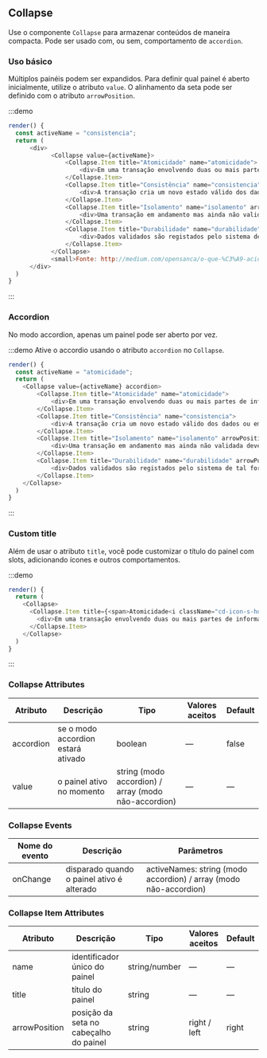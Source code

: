 ## Collapse

Use o componente `Collapse` para armazenar conteúdos de maneira compacta. Pode ser usado com, ou sem, comportamento de `accordion`.

### Uso básico

Múltiplos painéis podem ser expandidos. Para definir qual painel é aberto inicialmente, utilize o atributo `value`.
O alinhamento da seta pode ser definido com o atributo `arrowPosition`.

:::demo
```js
render() {
  const activeName = "consistencia";
  return (
      <div>
            <Collapse value={activeName}>
                <Collapse.Item title="Atomicidade" name="atomicidade">
                    <div>Em uma transação envolvendo duas ou mais partes de informações discretas, ou a transação será executada totalmente ou não será executada, garantindo assim que as transações sejam atômicas.</div>
                </Collapse.Item>
                <Collapse.Item title="Consistência" name="consistencia">
                    <div>A transação cria um novo estado válido dos dados ou em caso de falha retorna todos os dados ao seu estado antes que a transação foi iniciada.</div>
                </Collapse.Item>
                <Collapse.Item title="Isolamento" name="isolamento" arrowPosition="left">
                    <div>Uma transação em andamento mas ainda não validada deve permanecer isolada de qualquer outra operação, ou seja, garantimos que a transação não será interferida por nenhuma outra transação concorrente.</div>
                </Collapse.Item>
                <Collapse.Item title="Durabilidade" name="durabilidade" arrowPosition="left">
                    <div>Dados validados são registados pelo sistema de tal forma que mesmo no caso de uma falha e/ou reinício do sistema, os dados estão disponíveis em seu estado correto.</div>
                </Collapse.Item>
            </Collapse>
            <small>Fonte: http://medium.com/opensanca/o-que-%C3%A9-acid-59b11a81e2c6</small>
      </div>
  )
}
```
:::

### Accordion

No modo accordion, apenas um painel pode ser aberto por vez.

:::demo Ative o accordio usando o atributo `accordion` no `Collapse`.
```js
render() {
  const activeName = "atomicidade";
  return (
    <Collapse value={activeName} accordion>
        <Collapse.Item title="Atomicidade" name="atomicidade">
            <div>Em uma transação envolvendo duas ou mais partes de informações discretas, ou a transação será executada totalmente ou não será executada, garantindo assim que as transações sejam atômicas.</div>
        </Collapse.Item>
        <Collapse.Item title="Consistência" name="consistencia">
            <div>A transação cria um novo estado válido dos dados ou em caso de falha retorna todos os dados ao seu estado antes que a transação foi iniciada.</div>
        </Collapse.Item>
        <Collapse.Item title="Isolamento" name="isolamento" arrowPosition="left">
            <div>Uma transação em andamento mas ainda não validada deve permanecer isolada de qualquer outra operação, ou seja, garantimos que a transação não será interferida por nenhuma outra transação concorrente.</div>
        </Collapse.Item>
        <Collapse.Item title="Durabilidade" name="durabilidade" arrowPosition="left">
            <div>Dados validados são registados pelo sistema de tal forma que mesmo no caso de uma falha e/ou reinício do sistema, os dados estão disponíveis em seu estado correto.</div>
        </Collapse.Item>
    </Collapse>
  )
}
```
:::

### Custom title

Além de usar o atributo `title`, você pode customizar o título do painel com slots, adicionando ícones e outros comportamentos.

:::demo
```js
render() {
  return (
    <Collapse>
      <Collapse.Item title={<span>Atomicidade<i className="cd-icon-s-home" style={{fontSize: '18px', color: 'tomato', marginLeft: '4px'}}></i></span>}>
        <div>Em uma transação envolvendo duas ou mais partes de informações discretas, ou a transação será executada totalmente ou não será executada, garantindo assim que as transações sejam atômicas.</div>
      </Collapse.Item>
    </Collapse>
  )
}
```
:::

### Collapse Attributes
| Atributo      | Descrição          | Tipo      | Valores aceitos       | Default  |
|---------- |-------------- |---------- |--------------------------------  |-------- |
| accordion | se o modo accordion estará ativado | boolean | — | false |
| value | o painel ativo no momento | string (modo accordion) / array (modo não-accordion) | — | — |

### Collapse Events
| Nome do evento | Descrição | Parâmetros |
|---------|---------|---------|
| onChange | disparado quando o painel ativo é alterado | activeNames: string (modo accordion) / array (modo não-accordion) |

### Collapse Item Attributes
| Atributo      | Descrição          | Tipo      | Valores aceitos       | Default  |
|---------- |-------------- |---------- |--------------------------------  |-------- |
| name | identificador único do painel | string/number | — | — |
| title | título do painel | string | — | — |
| arrowPosition | posição da seta no cabeçalho do painel | string | right / left | right |
